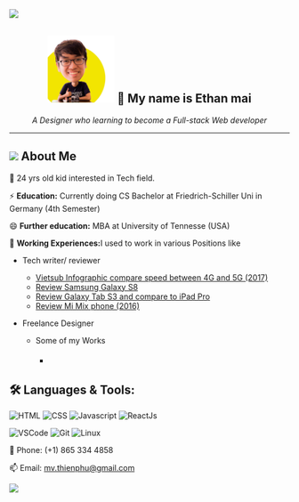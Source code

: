 
<img src="https://capsule-render.vercel.app/api?type=wave&color=gradient&height=150&section=header&fontSize=90" width=1000>

<!---->
<h2 align="center">
<img src="https://github.com/se64vet/se64vet/blob/main/av.jpg" width=120> 👋 My name is Ethan mai</h2>
<p align="center"><em>A Designer who learning to become a Full-stack Web developer</em></p>

<hr>

## <img src="https://media.giphy.com/media/WUlplcMpOCEmTGBtBW/giphy.gif" width="30"> **About Me**

 🔭 24 yrs old kid interested in Tech field. 
 
 ⚡ <strong>Education:</strong> Currently doing CS Bachelor at Friedrich-Schiller Uni in Germany (4th Semester)
 
 😄 <strong>Further education:</strong> MBA at University of Tennesse (USA)


 👯 <strong>Working Experiences:</strong>I used to work in various Positions like
 * Tech writer/ reviewer
    * [Vietsub Infographic compare speed between 4G and 5G (2017)](https://www.thegioididong.com/tin-tuc/ung-dung-giup-bien-thiet-bi-ios-thanh-touch-bar-cho-laptop-963121)
    * [Review Samsung Galaxy S8](https://www.thegioididong.com/tin-tuc/ung-dung-giup-bien-thiet-bi-ios-thanh-touch-bar-cho-laptop-955282)
    * [Review Galaxy Tab S3 and compare to iPad Pro](https://www.thegioididong.com/tin-tuc/ung-dung-giup-bien-thiet-bi-ios-thanh-touch-bar-cho-laptop-955320)
    * [Review Mi Mix phone (2016)](https://www.thegioididong.com/tin-tuc/ung-dung-giup-bien-thiet-bi-ios-thanh-touch-bar-cho-laptop-922871)
  
  * Freelance Designer
    * Some of my Works
      * ####
      
  ## 🛠️ **Languages & Tools:**

![HTML](https://img.shields.io/badge/html%20-%23E34F26.svg?&style=for-the-badge&logo=html5&logoColor=white)
![CSS](https://img.shields.io/badge/css%20-%231572B6.svg?&style=for-the-badge&logo=css3&logoColor=white)
![Javascript](https://img.shields.io/badge/-Javascript-ffb400?style=for-the-badge&logo=javascript&logoColor=ffff3f)
![ReactJs](https://img.shields.io/badge/-React-blue?style=for-the-badge&logo=react)


<!--
![Python](https://img.shields.io/badge/-Python-white?style=for-the-badge&logo=python)
![Django](https://img.shields.io/badge/-Django-blue?style=for-the-badge&logo=django)
![Machine learning](https://img.shields.io/badge/-Machine_Learning-green?style=for-the-badge)
![Deep learning](https://img.shields.io/badge/-Deep_Learning-orange?style=for-the-badge)
![C++](https://img.shields.io/badge/c++%20-%2300599C.svg?&style=for-the-badge&logo=c%2B%2B&ogoColor=white)
-->

![VSCode](https://img.shields.io/badge/-vscode-00a8e8?style=for-the-badge&logo=visual-studio-code)
![Git](https://img.shields.io/badge/git%20-%23F05033.svg?&style=for-the-badge&logo=git&logoColor=white)
![Linux](https://img.shields.io/badge/-linux-772953?style=for-the-badge&logo=linux)
      
 💬 Phone: (+1) 865 334 4858
 
 📫 Email: mv.thienphu@gmail.com
 
 <img src="https://capsule-render.vercel.app/api?type=wave&color=gradient&height=150&section=footer&fontSize=90" width=1000>

